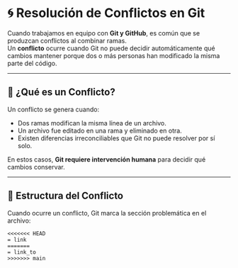 # 🌀 Resolución de Conflictos en Git

Cuando trabajamos en equipo con **Git y GitHub**, es común que se produzcan conflictos al combinar ramas.  
Un **conflicto** ocurre cuando Git no puede decidir automáticamente qué cambios mantener porque dos o más personas han modificado la misma parte del código.

---

## 📌 ¿Qué es un Conflicto?

Un conflicto se genera cuando:
- Dos ramas modifican la misma línea de un archivo.
- Un archivo fue editado en una rama y eliminado en otra.
- Existen diferencias irreconciliables que Git no puede resolver por sí solo.

En estos casos, **Git requiere intervención humana** para decidir qué cambios conservar.

---

## 📖 Estructura del Conflicto

Cuando ocurre un conflicto, Git marca la sección problemática en el archivo:

```text
<<<<<<< HEAD
= link
=======
= link_to
>>>>>>> main



